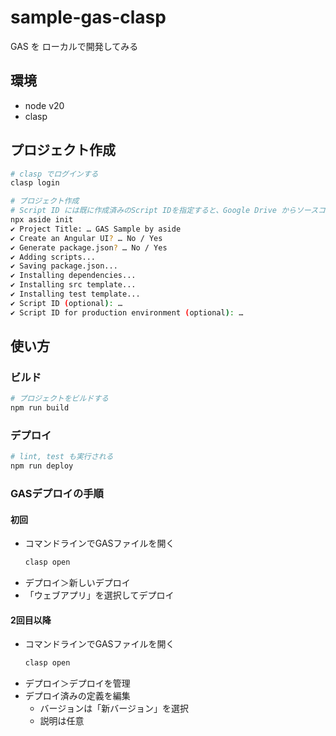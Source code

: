 # sample-gas-clasp

GAS を ローカルで開発してみる

## 環境

- node v20
- clasp

## プロジェクト作成

```bash
# clasp でログインする
clasp login

# プロジェクト作成
# Script ID には既に作成済みのScript IDを指定すると、Google Drive からソースコードをダウンロードしてくる
npx aside init
✔ Project Title: … GAS Sample by aside
✔ Create an Angular UI? … No / Yes
✔ Generate package.json? … No / Yes
✔ Adding scripts...
✔ Saving package.json...
✔ Installing dependencies...
✔ Installing src template...
✔ Installing test template...
✔ Script ID (optional): …
✔ Script ID for production environment (optional): …
```

## 使い方

### ビルド

```bash
# プロジェクトをビルドする
npm run build
```

### デプロイ

```bash
# lint, test も実行される
npm run deploy
```


### GASデプロイの手順

#### 初回

- コマンドラインでGASファイルを開く
  ```bash
  clasp open
  ```
- デプロイ＞新しいデプロイ
- 「ウェブアプリ」を選択してデプロイ

#### 2回目以降

- コマンドラインでGASファイルを開く
  ```bash
  clasp open
  ```
- デプロイ＞デプロイを管理
- デプロイ済みの定義を編集
  - バージョンは「新バージョン」を選択
  - 説明は任意
